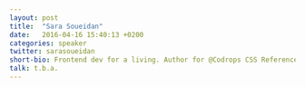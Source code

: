 ```yaml
---
layout: post
title:  "Sara Soueidan"
date:   2016-04-16 15:40:13 +0200
categories: speaker
twitter: sarasoueidan
short-bio: Frontend dev for a living. Author for @Codrops CSS Reference & co-authored Smashing Book 5.
talk: t.b.a.
---
```

